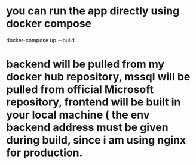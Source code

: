 # you can run the app directly using docker compose

docker-compose up --build

# backend will be pulled from my docker hub repository, mssql will be pulled from official Microsoft repository, frontend will be built in your local machine ( the env backend address must be given during build, since i am using nginx for production.
